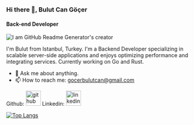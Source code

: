 ### Hi there 👋, Bulut Can Göçer
#### Back-end Developer
![I am GitHub Readme Generator's creator](https://images.squarespace-cdn.com/content/v1/5e10bdc20efb8f0d169f85f9/1632583991063-DG67R13E0S7XK244CSVE/rust-vs-go.png?format=2500w)

I'm Bulut from Istanbul, Turkey. I'm a Backend Developer specializing in scalable server-side applications and enjoys optimizing performance and integrating services. Currently working on Go and Rust.

- 💬 Ask me about anything.
- 📫 How to reach me: gocerbulutcan@gmail.com 

Github: [<img src='https://cdn.jsdelivr.net/npm/simple-icons@3.0.1/icons/github.svg' alt='github' height='40'>](https://github.com/bulutcan99) 
Linkedin: [<img src='https://cdn.jsdelivr.net/npm/simple-icons@3.0.1/icons/linkedin.svg' alt='linkedin' height='40'>](https://www.linkedin.com/in/bulut-can-göçer-a92332263/)  

[![Top Langs](https://github-readme-stats.vercel.app/api/top-langs/?username=bulutcan99)](https://github.com/anuraghazra/github-readme-stats)



